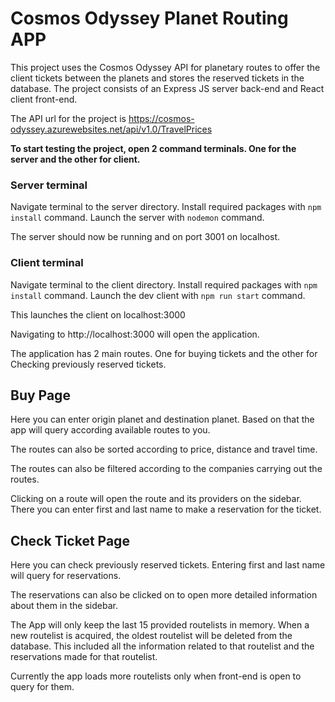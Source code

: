 
# Cosmos Odyssey Planet Routing APP

This project uses the Cosmos Odyssey API for planetary routes to offer the client tickets between the planets and stores the reserved tickets in the database.
The project consists of an Express JS server back-end and React client front-end.

The API url for the project is https://cosmos-odyssey.azurewebsites.net/api/v1.0/TravelPrices

<b>To start testing the project, open 2 command terminals.
One for the server and the other for client.</b>

### <b>Server terminal</b>
Navigate terminal to the server directory.
Install required packages with `npm install` command.
Launch the server with `nodemon` command.

The server should now be running and on port 3001 on localhost.

### <b>Client terminal</b>
Navigate terminal to the client directory.
Install required packages with `npm install` command.
Launch the dev client with `npm run start` command.

This launches the client on localhost:3000 

Navigating to http://localhost:3000 will open the application.

The application has 2 main routes. 
One for buying tickets and the other for Checking previously reserved tickets.

## Buy Page
Here you can enter origin planet and destination planet. Based on that the app will query according available routes to you.

The routes can also be sorted according to price, distance and travel time.

The routes can also be filtered according to the companies carrying out the routes.

Clicking on a route will open the route and its providers on the sidebar. There you can enter first and last name to make a reservation for the ticket.
## Check Ticket Page
Here you can check previously reserved tickets. Entering first and last name will query for reservations.

The reservations can also be clicked on to open more detailed information about them in the sidebar.

The App will only keep the last 15 provided routelists in memory. When a new routelist is acquired, the oldest routelist will be deleted from the database. This included all the information related to that routelist and the reservations made for that routelist.

Currently the app loads more routelists only when front-end is open to query for them.